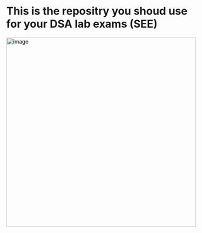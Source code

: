 # This is the repositry you shoud use for your DSA lab exams (SEE)
<img src="https://pbs.twimg.com/media/De9YdxWW0AUVr7s.jpg" alt="image" width="500" height="500" >



